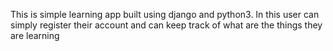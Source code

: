 This is simple learning app built using django and python3.
In this user can simply register their account and can keep track of what are the things they are learning 
